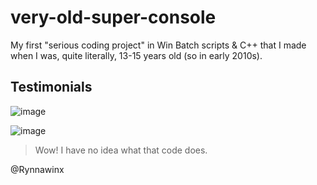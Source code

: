 # very-old-super-console
My first "serious coding project" in Win Batch scripts &amp; C++ that I made when I was, quite literally, 13-15 years old (so in early 2010s).

## Testimonials

![image](https://user-images.githubusercontent.com/75753483/236784194-fd6442f1-08d2-489d-a235-ac9a4e2ed244.png)

![image](https://user-images.githubusercontent.com/75753483/236783955-f532e79d-0658-4ea6-aa76-91d5a82bffd5.png)

> Wow! I have no idea what that code does.

@Rynnawinx
